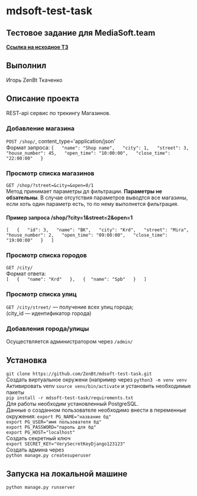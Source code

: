 # mdsoft-test-task
## Тестовое задание для MediaSoft.team
[**Ссылка на исходное ТЗ**](https://drive.google.com/file/d/1DU2-MSCNN-FzCa8ksB3rx2GQy23LSt5T/view?usp=sharing)
## Выполнил
Игорь ZenBt Ткаченко
## Описание проекта
REST-api сервис по трекингу Магазинов.
### Добавление магазина 
`POST /shop/`, content_type='application/json' \
Формат запроса: 
`{  
    "name": "Shop name",  
    "city": 1,  
    "street": 3,  
    "house_number": 45,  
    "open_time": "10:00:00",  
    "close_time": "22:00:00"  
}`  
### Просмотр списка магазинов
`GET /shop/?street=&city=&open=0/1` \
Метод принимает параметры дл фильтрации. **Параметры не обзательны**. В случае отсутствия параметров выводтся все магазины, если хоть один параметр есть, то по нему выполнется фильтрация.
#### Пример запроса /shop/?city=1&street=2&open=1
`
[  
    {  
        "id": 3,  
        "name": "BK",  
        "city": "Krd",  
        "street": "Mira",  
        "house_number": 2,  
        "open_time": "09:00:00",  
        "close_time": "19:00:00"  
    }  
]  
`
### Просмотр списка городов
`GET /city/`  \
Формат ответа:  \
`
[  
    {  
        "name": "Krd"  
    },  
    { 
        "name": "Spb"  
    }  
]  
`
### Просмотр списка улиц
`GET /city/street/` — получение всех улиц города;  \
(city_id — идентификатор города)  

### Добавления города/улицы
Осуществляется администратором через `/admin/`  

## Установка
`git clone https://github.com/ZenBt/mdsoft-test-task.git` \
Создать виртуальное окружени (например через `python3 -m venv venv` \
Активировать venv `source venv/bin/activate` и установить необходимые пакеты \
`pip install -r mdsoft-test-task/requirements.txt` \
Для работы необходим установленный PostgreSQL. \
Данные о созданном пользователе необходимо внести в переменные окружения:
`export PG_NAME="название бд"` \
`export PG_USER="имя пользователя бд"` \
`export PG_PASSWORD="пароль для бд"` \
`export PG_HOST="localhost"` \
Создать секретный ключ \
`export SECRET_KEY="VerySecretKeyDjango123123"` \
Создать админа через \
`python manage.py createsuperuser` 
## Запуска на локальной машине
`python manage.py runserver`


